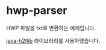 # hwp-parser

HWP 파일을 txt로 변환하는 예제입니다.

[java-h2tlib](https://sites.google.com/site/h2tlib/) 라이브러리를 사용하였습니다.
